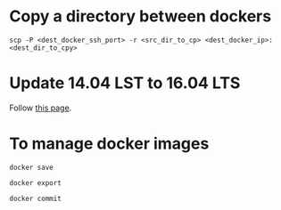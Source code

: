 # Copy a directory between dockers
```
scp -P <dest_docker_ssh_port> -r <src_dir_to_cp> <dest_docker_ip>:<dest_dir_to_cpy>
```

# Update 14.04 LST to 16.04 LTS
Follow [this page](https://www.digitalocean.com/community/tutorials/how-to-upgrade-to-ubuntu-16-04-lts).

# To manage docker images
```
docker save
```
```
docker export
```
```
docker commit
```
